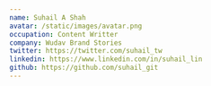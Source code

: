 ```yaml
---
name: Suhail A Shah
avatar: /static/images/avatar.png
occupation: Content Writter
company: Wudav Brand Stories
twitter: https://twitter.com/suhail_tw
linkedin: https://www.linkedin.com/in/suhail_lin
github: https://github.com/suhail_git
---
```

